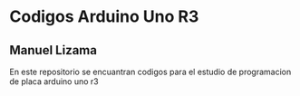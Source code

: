 # Codigos Arduino Uno R3
## Manuel Lizama

En este repositorio se encuantran codigos para el estudio de programacion de placa arduino uno r3
